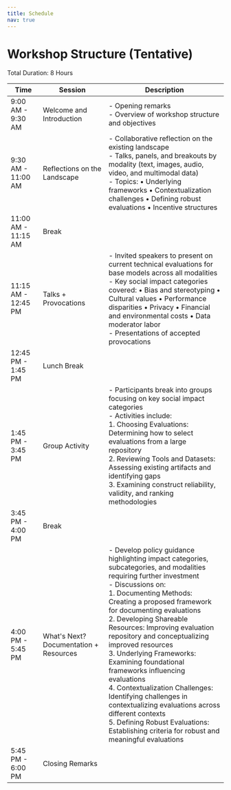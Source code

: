 ```yaml
---
title: Schedule
nav: true
---
```


# Workshop Structure (Tentative)

Total Duration: 8 Hours

| Time | Session | Description |
|------|---------|-------------|
| 9:00 AM - 9:30 AM | Welcome and Introduction | - Opening remarks<br>- Overview of workshop structure and objectives |
| 9:30 AM - 11:00 AM | Reflections on the Landscape | - Collaborative reflection on the existing landscape<br>- Talks, panels, and breakouts by modality (text, images, audio, video, and multimodal data)<br>- Topics: • Underlying frameworks • Contextualization challenges • Defining robust evaluations • Incentive structures |
| 11:00 AM - 11:15 AM | Break |  |
| 11:15 AM - 12:45 PM | Talks + Provocations | - Invited speakers to present on current technical evaluations for base models across all modalities<br>- Key social impact categories covered: • Bias and stereotyping • Cultural values • Performance disparities • Privacy • Financial and environmental costs • Data moderator labor<br>- Presentations of accepted provocations |
| 12:45 PM - 1:45 PM | Lunch Break |  |
| 1:45 PM - 3:45 PM | Group Activity | - Participants break into groups focusing on key social impact categories<br>- Activities include:<br>1. Choosing Evaluations: Determining how to select evaluations from a large repository<br>2. Reviewing Tools and Datasets: Assessing existing artifacts and identifying gaps<br>3. Examining construct reliability, validity, and ranking methodologies |
| 3:45 PM - 4:00 PM | Break |  |
| 4:00 PM - 5:45 PM | What's Next? Documentation + Resources | - Develop policy guidance highlighting impact categories, subcategories, and modalities requiring further investment<br>- Discussions on:<br>1. Documenting Methods: Creating a proposed framework for documenting evaluations<br>2. Developing Shareable Resources: Improving evaluation repository and conceptualizing improved resources<br>3. Underlying Frameworks: Examining foundational frameworks influencing evaluations<br>4. Contextualization Challenges: Identifying challenges in contextualizing evaluations across different contexts<br>5. Defining Robust Evaluations: Establishing criteria for robust and meaningful evaluations |
| 5:45 PM - 6:00 PM | Closing Remarks |  |

